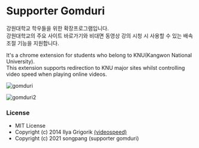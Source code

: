 # Supporter Gomduri

강원대학교 학우들을 위한 확장프로그램입니다.<br/>
강원대학교의 주요 사이트 바로가기와 비대면 동영상 강의 시청 시 사용할 수 있는 배속 조절 기능을 지원합니다.

It's a chrome extension for students who belong to KNU(Kangwon National University).<br/>
This extension supports redirection to KNU major sites whilst controlling video speed when playing online videos.

![gomduri](https://user-images.githubusercontent.com/39265399/124255128-cc8df500-db64-11eb-8fe1-87fba080e61f.JPG)

![gomduri2](https://user-images.githubusercontent.com/39265399/124255131-cd268b80-db64-11eb-9888-b77ca3679673.jpg)

### License
- MIT License
- Copyright (c) 2014 Ilya Grigorik [(videospeed)](https://github.com/igrigorik/videospeed)
- Copyright (c) 2021 songpang (supporter gomduri)
